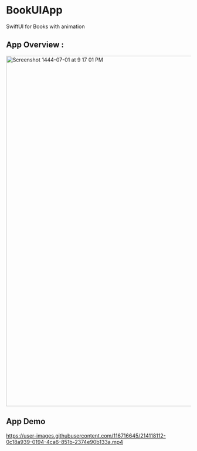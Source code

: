 # BookUIApp

SwiftUI for Books with animation 


## App Overview :
<img width="957" alt="Screenshot 1444-07-01 at 9 17 01 PM" src="https://user-images.githubusercontent.com/116716645/214118136-2a2cd375-d5e8-465d-8402-e0558d1c8cfa.png">


## App Demo 
https://user-images.githubusercontent.com/116716645/214118112-0c18a939-0194-4ca6-851b-2374e90b133a.mp4

